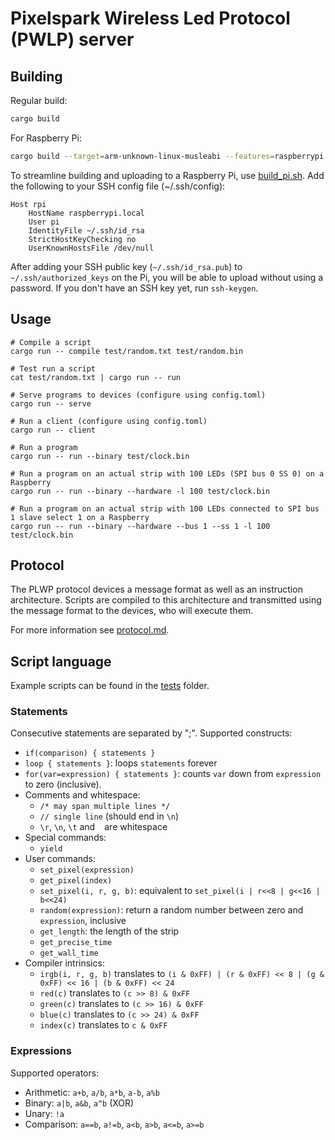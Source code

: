 # Pixelspark Wireless Led Protocol (PWLP) server

## Building

Regular build:
````sh
cargo build
````

For Raspberry Pi:
````sh
cargo build --target=arm-unknown-linux-musleabi --features=raspberrypi 
````

To streamline building and uploading to a Raspberry Pi, use [build_pi.sh](./build_pi.sh). Add the following to your SSH 
config file (~/.ssh/config):

````
Host rpi
	HostName raspberrypi.local
	User pi
	IdentityFile ~/.ssh/id_rsa
	StrictHostKeyChecking no
	UserKnownHostsFile /dev/null
````

After adding your SSH public key (`~/.ssh/id_rsa.pub`) to `~/.ssh/authorized_keys` on the Pi, you will be able to upload 
without using a password. If you don't have an SSH key yet, run `ssh-keygen`.

## Usage

````
# Compile a script
cargo run -- compile test/random.txt test/random.bin

# Test run a script
cat test/random.txt | cargo run -- run

# Serve programs to devices (configure using config.toml)
cargo run -- serve

# Run a client (configure using config.toml)
cargo run -- client

# Run a program
cargo run -- run --binary test/clock.bin

# Run a program on an actual strip with 100 LEDs (SPI bus 0 SS 0) on a Raspberry
cargo run -- run --binary --hardware -l 100 test/clock.bin

# Run a program on an actual strip with 100 LEDs connected to SPI bus 1 slave select 1 on a Raspberry
cargo run -- run --binary --hardware --bus 1 --ss 1 -l 100 test/clock.bin
````

## Protocol

The PLWP protocol devices a message format as well as an instruction architecture. Scripts are compiled to this architecture and transmitted using the message format to the devices, who will execute them.

For more information see [protocol.md](https://git.pixelspark.nl/pixelspark/espled/src/branch/master/Protocol.md).

## Script language

Example scripts can be found in the [tests](./tests/) folder. 

### Statements

Consecutive statements are separated by ";". Supported constructs:

* `if(comparison) { statements }`
* `loop { statements }`: loops `statements` forever
* `for(var=expression) { statements }`: counts `var` down from `expression` to zero (inclusive).
* Comments and whitespace:
  * `/* may span multiple lines */`
  * `// single line` (should end in `\n`)
  * `\r`, `\n`, `\t` and ` ` are whitespace
* Special commands:
  * `yield`
* User commands:
  * `set_pixel(expression)`
  * `get_pixel(index)`
  * `set_pixel(i, r, g, b)`: equivalent to `set_pixel(i | r<<8 | g<<16 | b<<24)`
  * `random(expression)`: return a random number between zero and `expression`, inclusive
  * `get_length`: the length of the strip
  * `get_precise_time`
  * `get_wall_time`
* Compiler intrinsics:
  * `irgb(i, r, g, b)` translates to `(i & 0xFF) | (r & 0xFF) << 8 | (g & 0xFF) << 16 | (b & 0xFF) << 24`
  * `red(c)` translates to `(c >> 8) & 0xFF`
  * `green(c)` translates to `(c >> 16) & 0xFF`
  * `blue(c)` translates to `(c >> 24) & 0xFF`
  * `index(c)` translates to `c & 0xFF`

### Expressions

Supported operators:

* Arithmetic: `a+b`, `a/b`, `a*b`, `a-b`, `a%b`
* Binary: `a|b`, `a&b`, `a^b` (XOR)
* Unary: `!a`
* Comparison: `a==b`, `a!=b`, `a<b`, `a>b`, `a<=b`, `a>=b`
